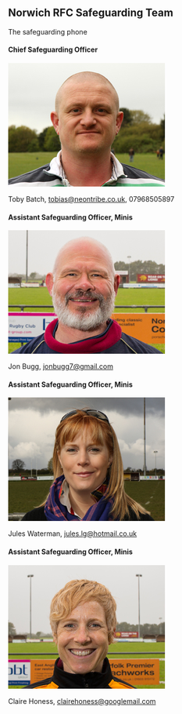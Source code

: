 ## Norwich RFC Safeguarding Team

The safeguarding phone

#### Chief Safeguarding Officer

  ![Photo of Toby Batch](Toby%20Batch%202012.jpg "Toby Batch")

Toby Batch, tobias@neontribe.co.uk, 07968505897

#### Assistant Safeguarding Officer, Minis

![Photo of Jon Bugg](Jon-Bugg-2020.jpg "Jon Bugg")

Jon Bugg, jonbugg7@gmail.com

#### Assistant Safeguarding Officer, Minis

![Photo of Jules Waterman](Jules%20Waterman%20.jpg "Jules Waterman")

Jules Waterman, jules.lg@hotmail.co.uk

#### Assistant Safeguarding Officer, Minis

![Photo of Claire Phillippo](Claire-Honess.jpg "Claire Phillippo")

Claire Honess, clairehoness@googlemail.com
  

